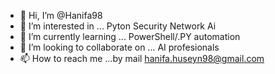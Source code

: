 - 👋 Hi, I’m @Hanifa98
- 👀 I’m interested in ... Pyton Security Network Ai
- 🌱 I’m currently learning ... PowerShell/.PY automation 
- 💞️ I’m looking to collaborate on ... AI profesionals
- 📫 How to reach me ...by mail hanifa.huseyn98@gmail.com

<!---
Hanifa98/Hanifa98 is a ✨ special ✨ repository because its `README.md` (this file) appears on your GitHub profile.
You can click the Preview link to take a look at your changes.
--->
